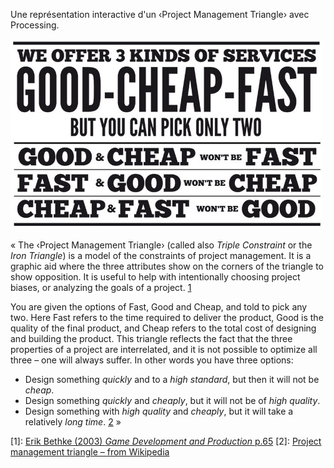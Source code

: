 Une représentation interactive d'un ‹Project Management Triangle› avec Processing.

![We offer 3 kinds of services: Good-Cheap-Fast, but you can only pick two](data/good-cheap-fast.png)

« The ‹Project Management Triangle› (called also _Triple Constraint_ or the _Iron Triangle_) is a model of the constraints of project management. It is a graphic aid where the three attributes show on the corners of the triangle to show opposition. It is useful to help with intentionally choosing project biases, or analyzing the goals of a project. [1]

You are given the options of Fast, Good and Cheap, and told to pick any two. Here Fast refers to the time required to deliver the product, Good is the quality of the final product, and Cheap refers to the total cost of designing and building the product. This triangle reflects the fact that the three properties of a project are interrelated, and it is not possible to optimize all three – one will always suffer. In other words you have three options:

* Design something _quickly_ and to a _high standard_, but then it will not be _cheap_.
* Design something _quickly_ and _cheaply_, but it will not be of _high quality_.
* Design something with _high quality_ and _cheaply_, but it will take a relatively _long time_. [2] »

\[1\]: [Erik Bethke (2003) _Game Development and Production_ p.65][1]
\[2\]: [Project management triangle – from Wikipedia][2]

[1]: http://books.google.ch/books?id=G7IknwEACAAJ "Erik Bethke (2003). Game Development and Production. p.65."
[2]: http://en.wikipedia.org/wiki/Project_management_triangle#Example "Project management triangle – from Wikipedia"
